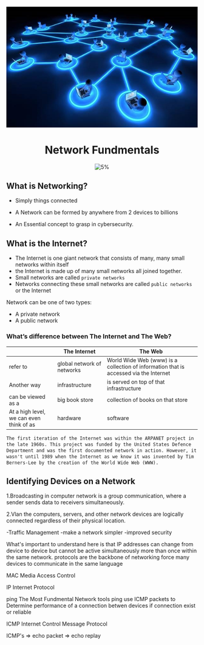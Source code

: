 <div align="center">

![Network Fundmentals](https://github.com/AliElbassuony/TryHackMe/blob/main/images/4.jpg)

</div>

<h1 align="center"> Network Fundmentals </h1>

<div align="center">

![5%](https://progress-bar.dev/5/?title=Progress)

</div>

## What is Networking?

- Simply things connected

- A Network can be formed by anywhere from 2 devices to billions

- An Essential concept to grasp in cybersecurity.

## What is the Internet?

- The Internet is one giant network that consists of many, many small networks within itself
- the Internet is made up of many small networks all joined together.
- Small networks are called `private networks`
- Networks connecting these small networks are called `public networks` or the Internet

Network can be one of two types:

- A private network
- A public network

### What’s difference between The Internet and The Web?

|                                          | The Internet               | The Web                                                                               |
| ---------------------------------------- | -------------------------- | ------------------------------------------------------------------------------------- |
| refer to                                 | global network of networks | World Wide Web (www) is a collection of information that is accessed via the Internet |
| Another way                              | infrastructure             | is served on top of that infrastructure                                               |
| can be viewed as a                       | big book store             | collection of books on that store                                                     |
| At a high level, we can even think of as | hardware                   | software                                                                              |

    The first iteration of the Internet was within the ARPANET project in the late 1960s. This project was funded by the United States Defence Department and was the first documented network in action. However, it wasn't until 1989 when the Internet as we know it was invented by Tim Berners-Lee by the creation of the World Wide Web (WWW).

## Identifying Devices on a Network

1.Broadcasting
in computer network is a group communication, where a sender sends data to receivers simultaneously.

2.Vlan
the computers, servers, and other network devices are logically connected regardless of their physical location.

-Traffic Management
-make a network simpler
-improved security

What's important to understand here is that IP addresses can change from device to device but cannot be active simultaneously more than once within the same network.
protocols
are the backbone of networking
force many devices to communicate in the same language

MAC
Media Access Control

IP
Internet Protocol

ping The Most Fundmental Network tools ping use ICMP packets to Determine performance of a connection betwen devices if connection exist or reliable

ICMP
Internet Control Message Protocol

ICMP's => echo packet
=> echo replay

